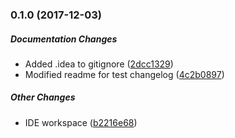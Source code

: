 ### 0.1.0 (2017-12-03)

##### Documentation Changes

* Added .idea to gitignore ([2dcc1329](https://github.com/segux/raspberry-domotica-webserver/commit/2dcc1329cd8a96c68a5c346f4825285253eff7c7))
* Modified readme for test changelog ([4c2b0897](https://github.com/segux/raspberry-domotica-webserver/commit/4c2b0897a8b94934fef4ad53ef90cc6e28078d8d))

##### Other Changes

* IDE workspace ([b2216e68](https://github.com/segux/raspberry-domotica-webserver/commit/b2216e68d591b21822b557b563e7bd61151fcbac))

